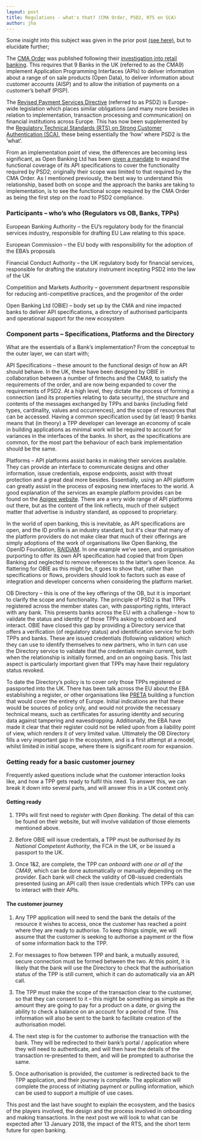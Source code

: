 ```yaml
---
layout: post
title: Regulations - what's that? (CMA Order, PSD2, RTS on SCA)
author: jha
---
```


Some insight into this subject was given in the prior post [(see here)](/2017/11/20/what-is-open-banking.html), but to elucidate further;

The [CMA Order](https://www.gov.uk/government/publications/retail-banking-market-investigation-order-2017) was published following their [investigation into retail banking](https://www.gov.uk/cma-cases/review-of-banking-for-small-and-medium-sized-businesses-smes-in-the-uk#final-report). This requires that 9 Banks in the UK (referred to as the CMA9) implement Application Programming Interfaces (APIs) to deliver information about a range of on sale products (Open Data), to deliver information about customer accounts (AISP) and to allow the initiation of payments on a customer’s behalf (PISP).

The [Revised Payment Services Directive](https://ec.europa.eu/info/law/payment-services-psd-2-directive-eu-2015-2366_en) (referred to as PSD2) is Europe-wide legislation which places similar obligations (and many more besides in relation to implementation, transaction processing and communication) on financial institutions across Europe. This has now been supplemented by the [Regulatory Technical Standards (RTS) on Strong Customer Authentication (SCA)](http://ec.europa.eu/finance/docs/level-2-measures/psd2-rts-2017-7782_en.pdf), these being essentially the ‘how’ where PSD2 is the ‘what’.

From an implementation point of view, the differences are becoming less significant, as Open Banking Ltd has been [given a mandate](https://www.openbanking.org.uk/about-us/news/uks-open-banking-project-expanded/) to expand the functional coverage of its API specifications to cover the functionality required by PSD2; originally their scope was limited to that required by the CMA Order. As I mentioned previously, the best way to understand this relationship, based both on scope and the approach the banks are taking to implementation, is to see the functional scope required by the CMA Order as being the first step on the road to PSD2 compliance.

### Participants – who’s who (Regulators vs OB, Banks, TPPs)

European Banking Authority – the EU’s regulatory body for the financial services industry, responsible for drafting EU Law relating to this space.

European Commission – the EU body with responsibility for the adoption of the EBA’s proposals

Financial Conduct Authority – the UK regulatory body for financial services, responsible for drafting the statutory instrument incepting PSD2 into the law of the UK

Competition and Markets Authority – government department responsible for reducing anti-competitive practices, and the progenitor of the order

Open Banking Ltd (OBIE) – body set up by the CMA and nine impacted banks to deliver API specifications, a directory of authorised participants and operational support for the new ecosystem

### Component parts – Specifications, Platforms and the Directory

What are the essentials of a Bank’s implementation? From the conceptual to the outer layer, we can start with;

API Specifications – these amount to the functional design of how an API should behave. In the UK, these have been designed by OBIE in collaboration between a number of fintechs and the CMA9, to satisfy the requirements of the order, and are now being expanded to cover the requirements of PSD2. At a high level, they dictate the process of forming a connection (and its properties relating to data security), the structure and contents of the messages exchanged by TPPs and banks (including field types, cardinality, values and occurrences), and the scope of resources that can be accessed. Having a common specification used by (at least) 9 banks means that (in theory) a TPP developer can leverage an economy of scale in building applications as minimal work will be required to account for variances in the interfaces of the banks. In short, as the specifications are common, for the most part the behaviour of each bank implementation should be the same.

Platforms – API platforms assist banks in making their services available. They can provide an interface to communicate designs and other information, issue credentials, expose endpoints, assist with threat protection and a great deal more besides. Essentially, using an API platform can greatly assist in the process of exposing new interfaces to the world. A good explanation of the services an example platform provides can be found on the [Apigee website](https://apigee.com/api-management/). There are a very wide range of API platforms out there, but as the content of the link reflects, much of their subject matter that advertise is industry standard, as opposed to proprietary.

In the world of open banking, this is inevitable, as API specifications are open, and the ID profile is an industry standard, but it's clear that many of the platform providers do not make clear that much of their offerings are simply adoptions of the work of organisations like Open Banking, the OpenID Foundation, [RAIDiAM](https://www.raidiam.com/). In one example we’ve seen, and organisation purporting to offer its own API specification had copied that from Open Banking and neglected to remove references to the latter’s open licence. As flattering for OBIE as this might be, it goes to show that, rather than specifications or flows, providers should look to factors such as ease of integration and developer concerns when considering the platform market.

OB Directory – this is one of the key offerings of the OB, but it is important to clarify the scope and functionality. The principle of PSD2 is that TPPs registered across the member states can, with passporting rights, interact with any bank. This presents banks across the EU with a challenge – how to validate the status and identity of those TPPs asking to onboard and interact. OBIE have closed this gap by providing a Directory service that offers a verification (of regulatory status) and identification service for both TPPs and banks. These are issued credentials (following validation) which they can use to identify themselves to new partners, who in turn can use the Directory service to validate that the credentials remain current, both when the relationship is initially formed, and on an ongoing basis. This last aspect is particularly important given that TPPs may have their regulatory status revoked.

To date the Directory’s policy is to cover only those TPPs registered or passported into the UK. There has been talk across the EU about the EBA establishing a register, or other organisations like [PRETA](https://www.preta.eu/) building a function that would cover the entirety of Europe. Initial indications are that these would be sources of policy only, and would not provide the necessary technical means, such as certificates for assuring identity and securing data against tampering and eavesdropping. Additionally, the EBA have made it clear that their register could not be relied upon from a liability point of view, which renders it of very limited value. Ultimately the OB Directory fills a very important gap in the ecosystem, and is a first attempt at a model, whilst limited in initial scope, where there is significant room for expansion.

### Getting ready for a basic customer journey

Frequently asked questions include what the customer interaction looks like, and how a TPP gets ready to fulfil this need. To answer this, we can break it down into several parts, and will answer this in a UK context only.

#### Getting ready

1. TPPs will first need to *register with Open Banking*. The detail of this can be found on their website, but will involve validation of those elements mentioned above.

1. Before OBIE will issue credentials, a TPP must be *authorised by its National Competent Authority*, the FCA in the UK, or be issued a passport to the UK.

1. Once 1&2, are complete, the TPP can *onboard with one or all of the CMA9*, which can be done automatically or manually depending on the provider. Each bank will check the validity of OB-issued credentials presented (using an API call) then issue credentials which TPPs can use to interact with their APIs.

#### The customer journey

1. Any TPP application will need to send the bank the details of the resource it wishes to access, once the customer has reached a point where they are ready to authorise. To keep things simple, we will assume that the customer is seeking to authorise a payment or the flow of some information back to the TPP.

1. For messages to flow between TPP and bank, a mutually assured, secure connection must be formed between the two. At this point, it is likely that the bank will use the Directory to check that the authorisation status of the TPP is still current, which it can do automatically via an API call.

1. The TPP must make the scope of the transaction clear to the customer, so that they can consent to it – this might be something as simple as the amount they are going to pay for a product on a date, or giving the ability to check a balance on an account for a period of time. This information will also be sent to the bank to facilitate creation of the authorisation model.

1. The next step is for the customer to authorise the transaction with the bank. They will be redirected to their bank’s portal / application where they will need to authenticate, and will then have the details of the transaction re-presented to them, and will be prompted to authorise the same.

1. Once authorisation is provided, the customer is redirected back to the TPP application, and their journey is complete. The application will complete the process of initiating payment or pulling information, which can be used to support a multiple of use cases.

This post and the last have sought to explain the ecosystem, and the basics of the players involved, the design and the process involved in onboarding and making transactions. In the next post we will look to what can be expected after 13 January 2018, the impact of the RTS, and the short term future for open banking.


